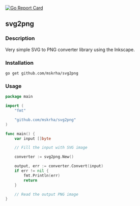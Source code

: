 [![Go Report Card](https://goreportcard.com/badge/github.com/mskrha/svg2png)](https://goreportcard.com/report/github.com/mskrha/svg2png)

## svg2png

### Description
Very simple SVG to PNG converter library using the Inkscape.

### Installation
`go get github.com/mskrha/svg2png`

### Usage
```go
package main

import (
	"fmt"

	"github.com/mskrha/svg2png"
)

func main() {
	var input []byte

	// Fill the input with SVG image

	converter := svg2png.New()

	output, err := converter.Convert(input)
	if err != nil {
		fmt.Println(err)
		return
	}

	// Read the output PNG image
}
```

